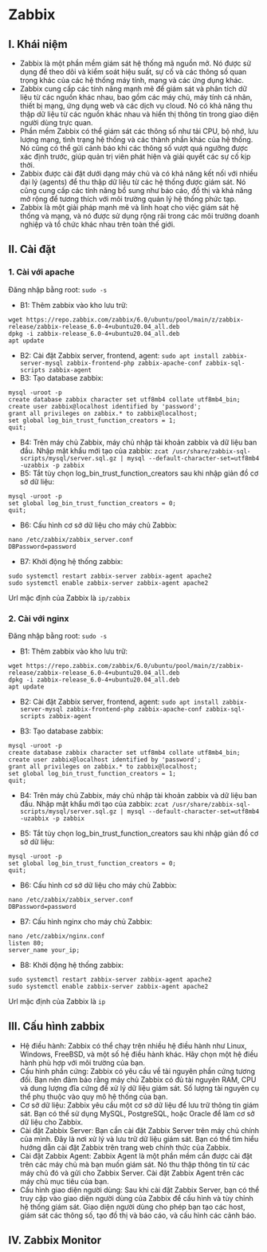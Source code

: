 # Zabbix
## I. Khái niệm
- Zabbix là một phần mềm giám sát hệ thống mã nguồn mở. Nó được sử dụng để theo dõi và kiểm soát hiệu suất, sự cố và các thông số quan trọng khác của các hệ thống máy tính, mạng và các ứng dụng khác.
- Zabbix cung cấp các tính năng mạnh mẽ để giám sát và phân tích dữ liệu từ các nguồn khác nhau, bao gồm các máy chủ, máy tính cá nhân, thiết bị mạng, ứng dụng web và các dịch vụ cloud. Nó có khả năng thu thập dữ liệu từ các nguồn khác nhau và hiển thị thông tin trong giao diện người dùng trực quan.
- Phần mềm Zabbix có thể giám sát các thông số như tải CPU, bộ nhớ, lưu lượng mạng, tình trạng hệ thống và các thành phần khác của hệ thống. Nó cũng có thể gửi cảnh báo khi các thông số vượt quá ngưỡng được xác định trước, giúp quản trị viên phát hiện và giải quyết các sự cố kịp thời.
- Zabbix được cài đặt dưới dạng máy chủ và có khả năng kết nối với nhiều đại lý (agents) để thu thập dữ liệu từ các hệ thống được giám sát. Nó cũng cung cấp các tính năng bổ sung như báo cáo, đồ thị và khả năng mở rộng để tương thích với môi trường quản lý hệ thống phức tạp.
- Zabbix là một giải pháp mạnh mẽ và linh hoạt cho việc giám sát hệ thống và mạng, và nó được sử dụng rộng rãi trong các môi trường doanh nghiệp và tổ chức khác nhau trên toàn thế giới.

## II. Cài đặt
### 1. Cài với apache
Đăng nhập bằng root: `sudo -s`
- B1: Thêm zabbix vào kho lưu trữ:
```
wget https://repo.zabbix.com/zabbix/6.0/ubuntu/pool/main/z/zabbix-release/zabbix-release_6.0-4+ubuntu20.04_all.deb
dpkg -i zabbix-release_6.0-4+ubuntu20.04_all.deb
apt update 
```
- B2: Cài đặt Zabbix server, frontend, agent: `sudo apt install zabbix-server-mysql zabbix-frontend-php zabbix-apache-conf zabbix-sql-scripts zabbix-agent`
- B3: Tạo database zabbix:
```
mysql -uroot -p
create database zabbix character set utf8mb4 collate utf8mb4_bin;
create user zabbix@localhost identified by 'password';
grant all privileges on zabbix.* to zabbix@localhost;
set global log_bin_trust_function_creators = 1;
quit;
```
- B4: Trên máy chủ Zabbix, máy chủ nhập tài khoản zabbix và dữ liệu ban đầu. Nhập mật khẩu mới tạo của zabbix: `zcat /usr/share/zabbix-sql-scripts/mysql/server.sql.gz | mysql --default-character-set=utf8mb4 -uzabbix -p zabbix`
- B5: Tắt tùy chọn log_bin_trust_function_creators sau khi nhập giản đồ cơ sở dữ liệu:
```
mysql -uroot -p
set global log_bin_trust_function_creators = 0;
quit;
```
- B6: Cấu hình cơ sở dữ liệu cho máy chủ Zabbix:
```
nano /etc/zabbix/zabbix_server.conf
DBPassword=password
```
- B7: Khởi động hệ thống zabbix:
```
sudo systemctl restart zabbix-server zabbix-agent apache2
sudo systemctl enable zabbix-server zabbix-agent apache2
```
Url mặc định của Zabbix là `ip/zabbix`
### 2. Cài với nginx
Đăng nhập bằng root: `sudo -s`
- B1: Thêm zabbix vào kho lưu trữ:
```
wget https://repo.zabbix.com/zabbix/6.0/ubuntu/pool/main/z/zabbix-release/zabbix-release_6.0-4+ubuntu20.04_all.deb
dpkg -i zabbix-release_6.0-4+ubuntu20.04_all.deb
apt update
```

- B2: Cài đặt Zabbix server, frontend, agent: `sudo apt install zabbix-server-mysql zabbix-frontend-php zabbix-apache-conf zabbix-sql-scripts zabbix-agent`

- B3: Tạo database zabbix:
```
mysql -uroot -p
create database zabbix character set utf8mb4 collate utf8mb4_bin;
create user zabbix@localhost identified by 'password';
grant all privileges on zabbix.* to zabbix@localhost;
set global log_bin_trust_function_creators = 1;
quit;
```

- B4: Trên máy chủ Zabbix, máy chủ nhập tài khoản zabbix và dữ liệu ban đầu. Nhập mật khẩu mới tạo của zabbix: `zcat /usr/share/zabbix-sql-scripts/mysql/server.sql.gz | mysql --default-character-set=utf8mb4 -uzabbix -p zabbix`

- B5: Tắt tùy chọn log_bin_trust_function_creators sau khi nhập giản đồ cơ sở dữ liệu:
```
mysql -uroot -p
set global log_bin_trust_function_creators = 0;
quit;
```

- B6: Cấu hình cơ sở dữ liệu cho máy chủ Zabbix:
```
nano /etc/zabbix/zabbix_server.conf
DBPassword=password
```

- B7: Cấu hình nginx cho máy chủ Zabbix:
```
nano /etc/zabbix/nginx.conf
listen 80;
server_name your_ip;
```

- B8: Khởi động hệ thống zabbix:
```
sudo systemctl restart zabbix-server zabbix-agent apache2
sudo systemctl enable zabbix-server zabbix-agent apache2
```
Url mặc định của Zabbix là `ip`
## III. Cấu hình zabbix
- Hệ điều hành: Zabbix có thể chạy trên nhiều hệ điều hành như Linux, Windows, FreeBSD, và một số hệ điều hành khác. Hãy chọn một hệ điều hành phù hợp với môi trường của bạn.
- Cấu hình phần cứng: Zabbix có yêu cầu về tài nguyên phần cứng tương đối. Bạn nên đảm bảo rằng máy chủ Zabbix có đủ tài nguyên RAM, CPU và dung lượng đĩa cứng để xử lý dữ liệu giám sát. Số lượng tài nguyên cụ thể phụ thuộc vào quy mô hệ thống của bạn.
- Cơ sở dữ liệu: Zabbix yêu cầu một cơ sở dữ liệu để lưu trữ thông tin giám sát. Bạn có thể sử dụng MySQL, PostgreSQL, hoặc Oracle để làm cơ sở dữ liệu cho Zabbix.
- Cài đặt Zabbix Server: Bạn cần cài đặt Zabbix Server trên máy chủ chính của mình. Đây là nơi xử lý và lưu trữ dữ liệu giám sát. Bạn có thể tìm hiểu hướng dẫn cài đặt Zabbix trên trang web chính thức của Zabbix.
- Cài đặt Zabbix Agent: Zabbix Agent là một phần mềm cần được cài đặt trên các máy chủ mà bạn muốn giám sát. Nó thu thập thông tin từ các máy chủ đó và gửi cho Zabbix Server. Cài đặt Zabbix Agent trên các máy chủ mục tiêu của bạn.
- Cấu hình giao diện người dùng: Sau khi cài đặt Zabbix Server, bạn có thể truy cập vào giao diện người dùng của Zabbix để cấu hình và tùy chỉnh hệ thống giám sát. Giao diện người dùng cho phép bạn tạo các host, giám sát các thông số, tạo đồ thị và báo cáo, và cấu hình các cảnh báo.

## IV. Zabbix Monitor

